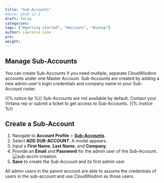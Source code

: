 ```yaml
---
title: "Sub-Accounts"
#date: 2018-12-3
draft: false
categories:
tags: ["#getting started", "#account", "#setup"]
author: Lawrence Lane
pre:
weight:
---
```


## Manage Sub-Accounts

You can create Sub-Accounts if you need multiple, separate CloudWisdom accounts under one Master Account. Sub-Accounts are created by adding a new admin user's login credentials and company name to your Sub-Account roster.

{{% notice tip %}}
Sub-Accounts are not available by default. Contact your Virtana rep or submit a ticket to get access to Sub-Accounts.
{{% /notice %}}

## Create a Sub-Account

1. Navigate to **Account Profile** > [**Sub-Accounts**](https://us.cloudwisdom.virtana.com/#/profile/subtenant-management).
2. Select **ADD SUB-ACCOUNT**. A modal appears.
3. Input a **First Name**, **Last Name**, and **Company**.
4. Provide an **Email** and **Password** for the admin user of the Sub-Account.
![sub-accnt-creation](/images/sub-accounts/sub-accnt-creation.png)
5. **Save** to create the Sub-Account and its first admin user.

All admin users in the parent account are able to assume the credentials of users in the sub-account and use CloudWisdom as those users.
